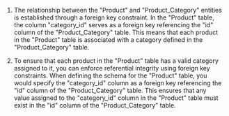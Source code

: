 1) The relationship between the "Product" and "Product_Category" entities is established through a foreign key constraint. In the "Product" table, the column "category_id" serves as a foreign key referencing the "id" column of the "Product_Category" table. This means that each product in the "Product" table is associated with a category defined in the "Product_Category" table.


2)  To ensure that each product in the "Product" table has a valid category assigned to it, you can enforce referential integrity using foreign key constraints. When defining the schema for the "Product" table, you would specify the "category_id" column as a foreign key referencing the "id" column of the "Product_Category" table. This ensures that any value assigned to the "category_id" column in the "Product" table must exist in the "id" column of the "Product_Category" table.
